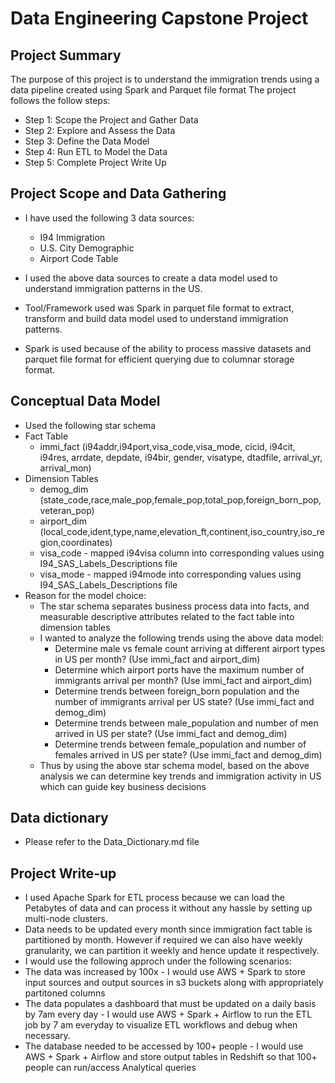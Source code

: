# Data Engineering Capstone Project
## Project Summary
The purpose of this project is to understand the immigration trends using a data pipeline created using Spark and Parquet file format
The project follows the follow steps:

* Step 1: Scope the Project and Gather Data
* Step 2: Explore and Assess the Data
* Step 3: Define the Data Model
* Step 4: Run ETL to Model the Data
* Step 5: Complete Project Write Up

## Project Scope and Data Gathering
* I have used the following 3 data sources:
    * I94 Immigration
    * U.S. City Demographic
    * Airport Code Table
    
* I used the above data sources to create a data model used to understand immigration patterns in the US.
* Tool/Framework used was Spark in parquet file format to extract, transform and build data model used to understand 
immigration patterns. 
* Spark is used because of the ability to process massive datasets and parquet file format for efficient querying due to
 columnar storage format.
 
## Conceptual Data Model
* Used the following star schema
* Fact Table
    * immi_fact (i94addr,i94port,visa_code,visa_mode, cicid, i94cit, i94res, arrdate, depdate, i94bir, gender, visatype, 
    dtadfile, arrival_yr, arrival_mon)
* Dimension Tables
    * demog_dim (state_code,race,male_pop,female_pop,total_pop,foreign_born_pop,veteran_pop)
    * airport_dim (local_code,ident,type,name,elevation_ft,continent,iso_country,iso_region,coordinates)
    * visa_code - mapped i94visa column into corresponding values using I94_SAS_Labels_Descriptions file
    * visa_mode - mapped i94mode into corresponding values using I94_SAS_Labels_Descriptions file
* Reason for the model choice:
    * The star schema separates business process data into facts, and measurable descriptive attributes related to the 
    fact table into dimension tables
    * I wanted to analyze the following trends using the above data model:
        * Determine male vs female count arriving at different airport types in US per month? (Use immi_fact and airport_dim)
        * Determine which airport ports have the maximum number of immigrants arrival per month? (Use immi_fact and airport_dim)
        * Determine trends between foreign_born population and the number of immigrants arrival per US state? (Use immi_fact and demog_dim)
        * Determine trends between male_population and number of men arrived in US per state? (Use immi_fact and demog_dim)
        * Determine trends between female_population and number of females arrived in US per state? (Use immi_fact and demog_dim)
    * Thus by using the above star schema model, based on the above analysis we can determine key trends and immigration 
    activity in US which can guide key business decisions
    
## Data dictionary
  * Please refer to the Data_Dictionary.md file

## Project Write-up
   * I used Apache Spark for ETL process because we can load the Petabytes of data and can process it without any hassle 
   by setting up multi-node clusters.
   * Data needs to be updated every month since immigration fact table is partitioned by month. However if required we 
   can also have weekly granularity, we can partition it weekly and hence update it respectively.
   * I would use the following approch under the following scenarios:
   * The data was increased by 100x - I would use AWS + Spark to store input sources and output sources in s3 buckets 
   along with appropriately partitoned columns
   * The data populates a dashboard that must be updated on a daily basis by 7am every day - I would use AWS + Spark +
   Airflow to run the ETL job by 7 am everyday to visualize ETL workflows and debug when necessary.
   * The database needed to be accessed by 100+ people - I would use AWS + Spark + Airflow and store output tables in 
   Redshift so that 100+ people can run/access Analytical queries